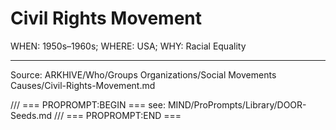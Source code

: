 # Civil Rights Movement

WHEN: 1950s–1960s; WHERE: USA; WHY: Racial Equality

---
Source: ARKHIVE/Who/Groups Organizations/Social Movements Causes/Civil-Rights-Movement.md

/// === PROPROMPT:BEGIN ===
see: MIND/ProPrompts/Library/DOOR-Seeds.md
/// === PROPROMPT:END ===
